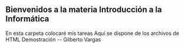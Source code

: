 ## Bienvenidos a la materia Introducción a la Informática

En esta carpeta colocaré mis tareas
Aquí se dispone de los archivos de HTML
Demostración -- Gilberto Vargas
